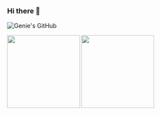 ### Hi there 👋

![Genie's GitHub](https://github-profile-summary-cards.vercel.app/api/cards/profile-details?username=genie-ru&theme=tokyonight)

<p>
<a href="https://github.com/genie-ru">
  <img align="left" height="170px" src="https://github-readme-stats.vercel.app/api?username=genie-ru&count_private=true&show_icons=true&theme=tokyonight" />
</a>
<a href="https://github.com/genie-ru">
  <img align="left" height="170px" src="https://github-readme-stats.vercel.app/api/top-langs/?username=genie-ru&layout=compact&theme=tokyonight" />
</a>
</p>
